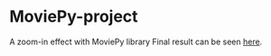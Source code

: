 # MoviePy-project
A zoom-in effect with MoviePy library
Final result can be seen [here](https://youtu.be/iDa6KlIHj-A).
